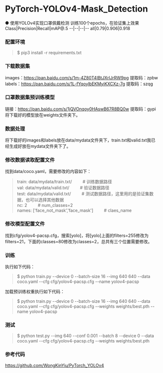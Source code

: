 # PyTorch-YOLOv4-Mask_Detection
● 使用YOLOv4实现口罩佩戴检测
训练100个epochs，在验证集上效果
Class|Precision|Recall|mAP@.5
--|--|--|--
all|0.79|0.906|0.918
### 配置环境
> $ pip3 install -r requirements.txt
### 下载数据集 
images：https://pan.baidu.com/s/1m-4Z80T4IBtJXrlJrRW9pg 提取码：zpbw  
labels：https://pan.baidu.com/s/1L-fYqoylbEKMyiKXCXz-7g 提取码：szqg  

### 口罩数据集预训练模型
链接：https://pan.baidu.com/s/1jQVOnqoy0HAswB67R8BQ0w 提取码：gypi  
将下载好的模型放在weights文件夹下。

### 数据处理
将下载好的images和labels放在data/mydata文件夹下，train.txt和valid.txt我已经生成好放在mydata文件夹下了。
### 修改数据读取配置文件
找到data/coco.yaml，需要修改的内容如下：
> train: data/mydata/train.txt/   &nbsp;&nbsp;&nbsp;&nbsp;&nbsp;&nbsp;&nbsp;  # 训练数据路径  
> val: data/mydata/valid.txt/     &nbsp;&nbsp;&nbsp;&nbsp;&nbsp;&nbsp;&nbsp;  # 验证数据路径  
> test: data/mydata/valid.txt/     &nbsp;&nbsp;&nbsp;&nbsp;&nbsp;&nbsp;&nbsp;  # 测试数据路径，这里用的是验证集数据，也可以选择其他数据   
> nc: 2                            &nbsp;&nbsp;&nbsp;&nbsp;&nbsp;&nbsp;&nbsp; # num_classes=2  
> names: ['face_not_mask','face_mask'] &nbsp;&nbsp;&nbsp;&nbsp;&nbsp;&nbsp;&nbsp; # claes_name
### 修改模型配置文件
找到cfg/yolov4-pacsp.cfg，搜索[yolo]，将[yolo]上面的filters=255修改为filters=21，下面的classes=80修改为classes=2，总共有三个位置需要修改。

### 训练
执行如下代码：
>$ python train.py --device 0 --batch-size 16 --img 640 640 --data coco.yaml --cfg cfg/yolov4-pacsp.cfg --name yolov4-pacsp

加载预训练权重执行如下代码：
>$ python train.py --device 0 --batch-size 16 --img 640 640 --data coco.yaml --cfg cfg/yolov4-pacsp.cfg --weights weights/best.pth --name yolov4-pacsp

### 测试
>$ python test.py --img 640 --conf 0.001 --batch 8 --device 0 --data coco.yaml --cfg cfg/yolov4-pacsp.cfg --weights weights/best.pth
 
### 参考代码
https://github.com/WongKinYiu/PyTorch_YOLOv4
